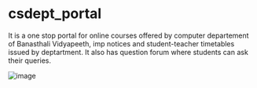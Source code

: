 # csdept_portal
It is a one stop portal for online courses offered by computer departement of Banasthali Vidyapeeth, imp notices and student-teacher timetables  issued by deptartment. It also has question forum where students can ask their queries.

![image](https://user-images.githubusercontent.com/61680182/119993687-78ce4000-bfe9-11eb-9d1f-897ba7825a0b.png)

